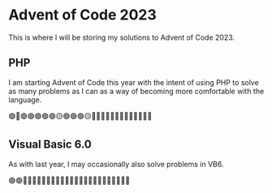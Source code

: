 # Advent of Code 2023

This is where I will be storing my solutions to Advent of Code 2023.

## PHP

I am starting Advent of Code this year with the intent of using PHP to solve as many problems as I can as a way of
becoming more comfortable with the language.

🟢🔴🟢🟢🟢🟢🟢🟡🟢🟢🟢🟡🔴🔴🔴🔴🔴🔴🔴🔴🔴🔴🔴🔴🔴

## Visual Basic 6.0

As with last year, I may occasionally also solve problems in VB6.

🟢🟢🔴🔴🔴🔴🔴🔴🔴🔴🔴🔴🔴🔴🔴🔴🔴🔴🔴🔴🔴🔴🔴🔴🔴